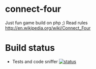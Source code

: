 connect-four
============

Just fun game build on php ;) Read rules http://en.wikipedia.org/wiki/Connect_Four


# Build status

- Tests and code sniffer [![status](https://travis-ci.org/audriusb/connect-four.svg?branch=master)](https://travis-ci.org/audriusb/connect-four)
